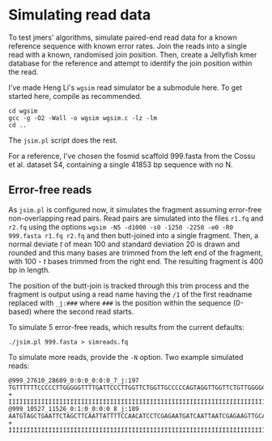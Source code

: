 Simulating read data
====================

To test jmers' algorithms, simulate paired-end read data for a known reference
sequence with known error rates.  Join the reads into a single read with a
known, randomised join position.  Then, create a Jellyfish kmer database for
the reference and attempt to identify the join position within the read.

I've made Heng Li's `wgsim` read simulator be a submodule here.  To get started
here, compile as recommended.

    cd wgsim
    gcc -g -O2 -Wall -o wgsim wgsim.c -lz -lm
    cd ..

The `jsim.pl` script does the rest.

For a reference, I've chosen the fosmid scaffold 999.fasta from the Cossu et
al. dataset S4, containing a single 41853 bp sequence with no N.


Error-free reads
----------------

As `jsim.pl` is configured now, it simulates the fragment assuming error-free
non-overlapping read pairs.  Read pairs are simulated into the files `r1.fq`
and `r2.fq` using the options `wgsim -N5 -d1000 -s0 -1250 -2250 -e0 -R0
999.fasta r1.fq r2.fq` and then butt-joined into a single fragment.  Then, a
normal deviate *t* of mean 100 and standard deviation 20 is drawn and rounded
and this many bases are trimmed from the left end of the fragment, with 100 -
*t* bases trimmed from the right end.  The resulting fragment is 400 bp in
length.

The position of the butt-join is tracked through this trim process and the
fragment is output using a read name having the `/1` of the first readname
replaced with `_j:###` where `###` is the position within the sequence
(0-based) where the second read starts.

To simulate 5 error-free reads, which results from the current defaults:

    ./jsim.pl 999.fasta > simreads.fq

To simulate more reads, provide the `-N` option. Two example simulated reads:

```
@999_27610_28609_0:0:0_0:0:0_7_j:197
TGTTTTTTCCCCCTTGGGGGTTTTGATTCCCTTGGTTCTGGTTGCCCCCAGTAGGTTGGTTCTGTTGGGGGTGATTCCCGCCTTGACCTGGGTTGCTATTGTTCCAGTTTTTTCCTTTATTTTTGGCATTATTCGATTGATGGGTTAGATTTTTCATATTCAACTGTTCAAAATTTTGATATTGCTAAATGGGAGAGGGCCAAATCATTTTTGACCTTCTTCCAATTACCAATCCACCATGACAATGGTCTTGAACTACTTTCTAATTTTAAACAAACCTTAGCCACACATATCACTGATCACATTCACGAGTGGCGTCGCCGACGTAGTTTGTGAAAAGCAGAAACCACCAAACAATAATGTCTTGATTGGTTTCTCAAATCACTTTTCTCTCTCCTCG
+
IIIIIIIIIIIIIIIIIIIIIIIIIIIIIIIIIIIIIIIIIIIIIIIIIIIIIIIIIIIIIIIIIIIIIIIIIIIIIIIIIIIIIIIIIIIIIIIIIIIIIIIIIIIIIIIIIIIIIIIIIIIIIIIIIIIIIIIIIIIIIIIIIIIIIIIIIIIIIIIIIIIIIIIIIIIIIIIIIIIIIIIIIIIIIIIIIIIIIIIIIIIIIIIIIIIIIIIIIIIIIIIIIIIIIIIIIIIIIIIIIIIIIIIIIIIIIIIIIIIIIIIIIIIIIIIIIIIIIIIIIIIIIIIIIIIIIIIIIIIIIIIIIIIIIIIIIIIIIIIIIIIIIIIIIIIIIIIIIIIIIIIIIIIIIIIIIIIIIIIIIIIIIIIIIIIIIIIIIIIIIIIIIIIIIIIIIIIIIIII
@999_10527_11526_0:1:0_0:0:0_8_j:189
AATGTAGCTGAATTCTAGCTTCAATTATTTTCCAACATCCTCGAGAATGATCAATTAATCGAGAAGTTGCACAATGCGTTATACCTAGTTTCAGGGAATGAAGAACCCATAGAAGCAGGAATAAGGTCTAATCTTCCTGAGAAGAGTACTCAGAGAGTGCAGAGAAGAAAGGTACGAAATGGAAAATAAATCCATCTGCATCTCTACTTCCAACAGTTCCTTGTTTTGAAACCTATACTTGATGGCTTGCTTCACATCGTCCCAATCTCTGATTAAGGCTTTATGATTGGCCCACCATCTGACAAGGGTGTCCTGAAAGGCTACATTTAGTACTGAGATCTTTTGATCCTCTACTACCTTTTCGTATGAGATTTGTTGCCAGCTATCAAATGCCAGTTCA
+
IIIIIIIIIIIIIIIIIIIIIIIIIIIIIIIIIIIIIIIIIIIIIIIIIIIIIIIIIIIIIIIIIIIIIIIIIIIIIIIIIIIIIIIIIIIIIIIIIIIIIIIIIIIIIIIIIIIIIIIIIIIIIIIIIIIIIIIIIIIIIIIIIIIIIIIIIIIIIIIIIIIIIIIIIIIIIIIIIIIIIIIIIIIIIIIIIIIIIIIIIIIIIIIIIIIIIIIIIIIIIIIIIIIIIIIIIIIIIIIIIIIIIIIIIIIIIIIIIIIIIIIIIIIIIIIIIIIIIIIIIIIIIIIIIIIIIIIIIIIIIIIIIIIIIIIIIIIIIIIIIIIIIIIIIIIIIIIIIIIIIIIIIIIIIIIIIIIIIIIIIIIIIIIIIIIIIIIIIIIIIIIIIIIIIIIIIIIIIIII

```
